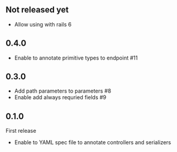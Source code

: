 ## Not released yet

- Allow using with rails 6

## 0.4.0
- Enable to annotate primitive types to endpoint #11

## 0.3.0
- Add path parameters to parameters #8
- Enable add always requried fields #9

## 0.1.0
First release

* Enable to YAML spec file to annotate controllers and serializers
